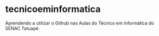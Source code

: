 # tecnicoeminformatica
Aprendendo a utilizar o Github nas Aulas do Técnico em informática do SENAC Tatuapé
